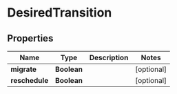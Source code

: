 

# DesiredTransition


## Properties

Name | Type | Description | Notes
------------ | ------------- | ------------- | -------------
**migrate** | **Boolean** |  |  [optional]
**reschedule** | **Boolean** |  |  [optional]



